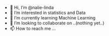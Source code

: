 - 👋 Hi, I’m @nalie-linda
- 👀 I’m interested in statistics and Data
- 🌱 I’m currently learning Machine Learning
- 💞️ I’m looking to collaborate on  ..(nothing yet..)
- 📫 How to reach me ...

<!---
nalie-linda/nalie-linda is a ✨ special ✨ repository because its `README.md` (this file) appears on your GitHub profile.
You can click the Preview link to take a look at your changes.
--->

